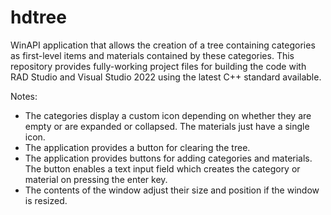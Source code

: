 # hdtree
WinAPI application that allows the creation of a tree containing categories as first-level items and materials contained by these categories.
This repository provides fully-working project files for building the code with RAD Studio and Visual Studio 2022 using the latest C++ standard available.

Notes:
- The categories display a custom icon depending on whether they are empty or are expanded or collapsed. The materials just have a single icon.
- The application provides a button for clearing the tree.
- The application provides buttons for adding categories and materials. The button enables a text input field which creates the category or material on pressing the enter key.
- The contents of the window adjust their size and position if the window is resized.

